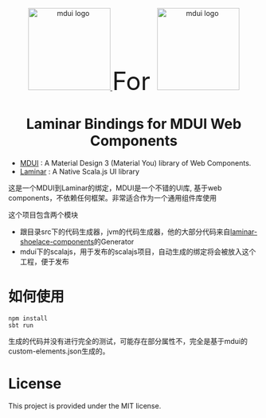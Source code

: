 <p align="center">
  <a href="https://www.mdui.org/">
    <img src="https://raw.githubusercontent.com/zdhxiong/mdui/953011ce2911e2e64b6cb242729df82664f6a78a/packages/jetbrains-plugin/src/main/resources/META-INF/pluginIcon.svg" alt="mdui logo" width="165" height="165"/>
  </a>
<span style="font-size: 50px; text-align: center"> For </span>
  <a href="https://laminar.dev/">
    <img src="https://laminar.dev/img/brand/laminar-logo-100px-rounded.png" alt="mdui logo" width="165" height="165"/>
  </a>
</p>

<h1 align="center">Laminar Bindings for MDUI Web Components</h1>

- [MDUI](https://www.mdui.org/en/docs/2/) :  A Material Design 3 (Material You) library of Web Components.
- [Laminar](https://laminar.dev/) :  A Native Scala.js UI library


这是一个MDUI到Laminar的绑定，MDUI是一个不错的UI库, 基于web components，不依赖任何框架。非常适合作为一个通用组件库使用

这个项目包含两个模块

- 跟目录src下的代码生成器，jvm的代码生成器，他的大部分代码来自[laminar-shoelace-components](https://github.com/raquo/laminar-shoelace-components)的Generator
- mdui下的scalajs，用于发布的scalajs项目，自动生成的绑定将会被放入这个工程，便于发布

# 如何使用

```shell
npm install
sbt run
```


生成的代码并没有进行完全的测试，可能存在部分属性不，完全是基于mdui的custom-elements.json生成的。


# License

This project is provided under the MIT license.